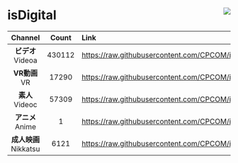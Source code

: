 # isDigital <img align="right" src="https://img.shields.io/github/last-commit/CPCOM/isDigital"/>  
  
| Channel | Count | Link |  
| :-----: | :---: | :--- |  
|**ビデオ**<br />Videoa | 430112 | https://raw.githubusercontent.com/CPCOM/isDigital/main/Videoa.txt |  
|**VR動画**<br />VR | 17290 | https://raw.githubusercontent.com/CPCOM/isDigital/main/VR.txt |  
|**素人**<br />Videoc | 57309 | https://raw.githubusercontent.com/CPCOM/isDigital/main/Videoc.txt |  
|**アニメ**<br />Anime | 1 | https://raw.githubusercontent.com/CPCOM/isDigital/main/Anime.txt |  
|**成人映画**<br />Nikkatsu | 6121 | https://raw.githubusercontent.com/CPCOM/isDigital/main/Nikkatsu.txt |  